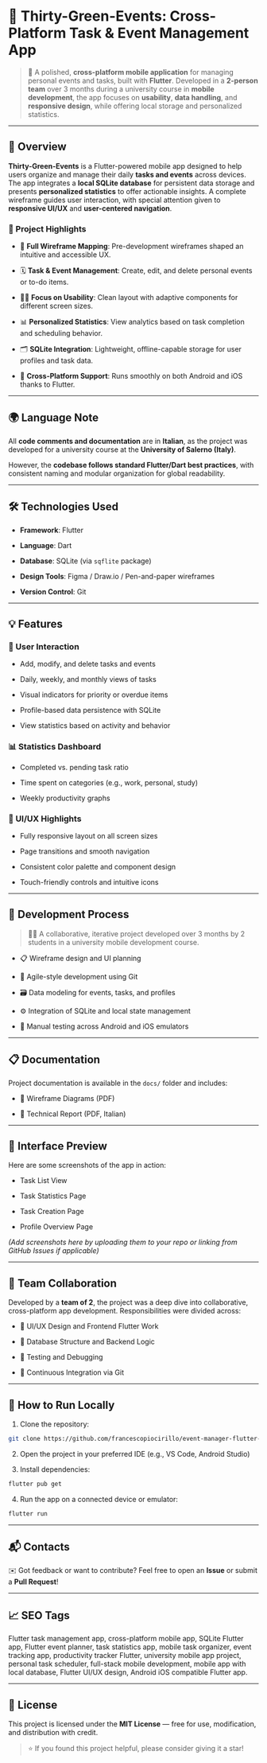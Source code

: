 📱 Thirty-Green-Events: Cross-Platform Task & Event Management App
=======================================================

> 🚀 A polished, **cross-platform mobile application** for managing personal events and tasks, built with **Flutter**. Developed in a **2-person team** over 3 months during a university course in **mobile development**, the app focuses on **usability**, **data handling**, and **responsive design**, while offering local storage and personalized statistics.

* * *

📌 Overview
-----------

**Thirty-Green-Events** is a Flutter-powered mobile app designed to help users organize and manage their daily **tasks and events** across devices. The app integrates a **local SQLite database** for persistent data storage and presents **personalized statistics** to offer actionable insights. A complete wireframe guides user interaction, with special attention given to **responsive UI/UX** and **user-centered navigation**.

### 📁 Project Highlights

* 🧭 **Full Wireframe Mapping**: Pre-development wireframes shaped an intuitive and accessible UX.

* 🗓️ **Task & Event Management**: Create, edit, and delete personal events or to-do items.

* 🧑‍💻 **Focus on Usability**: Clean layout with adaptive components for different screen sizes.
    
* 📊 **Personalized Statistics**: View analytics based on task completion and scheduling behavior.
    
* 🗂️ **SQLite Integration**: Lightweight, offline-capable storage for user profiles and task data.
        
* 📱 **Cross-Platform Support**: Runs smoothly on both Android and iOS thanks to Flutter.    

* * *

🌍 Language Note
----------------

All **code comments and documentation** are in **Italian**, as the project was developed for a university course at the **University of Salerno (Italy)**.

However, the **codebase follows standard Flutter/Dart best practices**, with consistent naming and modular organization for global readability.

* * *

🛠️ Technologies Used
---------------------

* **Framework**: Flutter
    
* **Language**: Dart
    
* **Database**: SQLite (via `sqflite` package)
    
* **Design Tools**: Figma / Draw.io / Pen-and-paper wireframes
    
* **Version Control**: Git
    

* * *

💡 Features
-----------

### 👥 User Interaction

* Add, modify, and delete tasks and events
    
* Daily, weekly, and monthly views of tasks
    
* Visual indicators for priority or overdue items
    
* Profile-based data persistence with SQLite
    
* View statistics based on activity and behavior
    

### 📊 Statistics Dashboard

* Completed vs. pending task ratio
    
* Time spent on categories (e.g., work, personal, study)
    
* Weekly productivity graphs
    

### 🎨 UI/UX Highlights

* Fully responsive layout on all screen sizes
    
* Page transitions and smooth navigation
    
* Consistent color palette and component design
    
* Touch-friendly controls and intuitive icons
    

* * *

🧠 Development Process
----------------------

> 👨‍💻 A collaborative, iterative project developed over 3 months by 2 students in a university mobile development course.

* 📋 Wireframe design and UI planning
    
* 🔄 Agile-style development using Git
    
* 🗃️ Data modeling for events, tasks, and profiles
    
* ⚙️ Integration of SQLite and local state management
    
* 📱 Manual testing across Android and iOS emulators
    

* * *

📋 Documentation
----------------

Project documentation is available in the `docs/` folder and includes:

* 📜 Wireframe Diagrams (PDF)
    
* 🧾 Technical Report (PDF, Italian)
    

* * *

📸 Interface Preview
--------------------

Here are some screenshots of the app in action:

* Task List View
    
* Task Statistics Page
    
* Task Creation Page
    
* Profile Overview Page
    

_(Add screenshots here by uploading them to your repo or linking from GitHub Issues if applicable)_

* * *

👥 Team Collaboration
---------------------

Developed by a **team of 2**, the project was a deep dive into collaborative, cross-platform app development. Responsibilities were divided across:

* 📱 UI/UX Design and Frontend Flutter Work
    
* 🧠 Database Structure and Backend Logic
    
* 🧪 Testing and Debugging
    
* 🔄 Continuous Integration via Git
    

* * *

🚀 How to Run Locally
---------------------

1. Clone the repository:
    

```bash
git clone https://github.com/francescopiocirillo/event-manager-flutter-app.git
```

2. Open the project in your preferred IDE (e.g., VS Code, Android Studio)
    
3. Install dependencies:
    

```bash
flutter pub get
```

4. Run the app on a connected device or emulator:
    

```bash
flutter run
```

* * *

📬 Contacts
-----------

✉️ Got feedback or want to contribute? Feel free to open an **Issue** or submit a **Pull Request**!

* * *

📈 SEO Tags
-----------

Flutter task management app, cross-platform mobile app, SQLite Flutter app, Flutter event planner, task statistics app, mobile task organizer, event tracking app, productivity tracker Flutter, university mobile app project, personal task scheduler, full-stack mobile development, mobile app with local database, Flutter UI/UX design, Android iOS compatible Flutter app.

* * *

📄 License
----------

This project is licensed under the **MIT License** — free for use, modification, and distribution with credit.

> ⭐ If you found this project helpful, please consider giving it a star!

